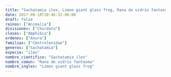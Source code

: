 ```yaml
---
title: "Sachatamia ilex, Limon giant glass frog, Rana de vidrio fantasma"
date: 2017-08-18T20:46:32-06:00
draft: false
reinos: ["Animalia"]
divisiones: ["Chordata"]
clases: ["Amphibia"]
ordenes: ["Anura"]
familias: ["Centrolenidae"]
generos: ["Sachatamia"]
especie: "ilex"
nombre_cientifico: "Sachatamia ilex"
nombre_comun: "Rana de vidrio fantasma"
nombre_ingles: "Limon giant glass frog"
---
```


